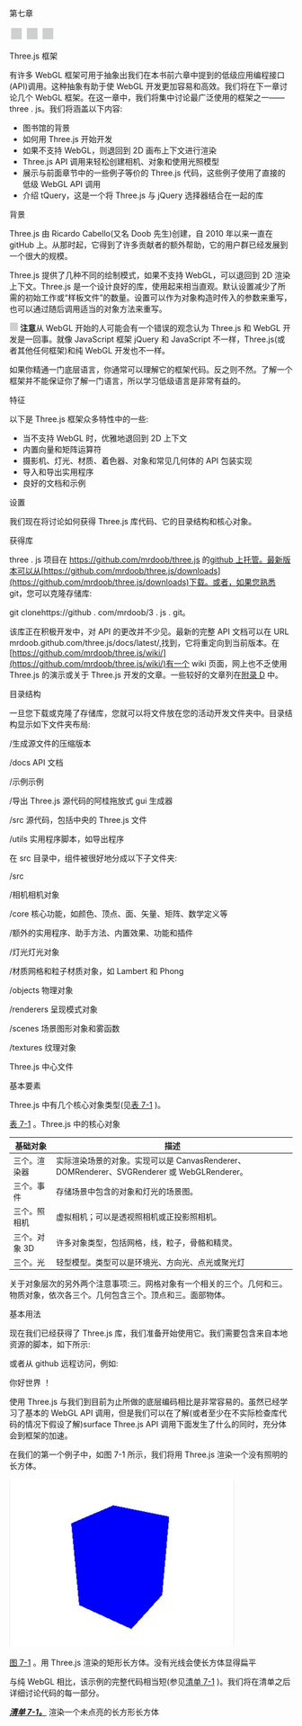 第七章

![image](img/frontdot.jpg)

Three.js 框架

有许多 WebGL 框架可用于抽象出我们在本书前六章中提到的低级应用编程接口(API)调用。这种抽象有助于使 WebGL 开发更加容易和高效。我们将在下一章讨论几个 WebGL 框架。在这一章中，我们将集中讨论最广泛使用的框架之一——three . js。我们将涵盖以下内容:

*   图书馆的背景
*   如何用 Three.js 开始开发
*   如果不支持 WebGL，则退回到 2D 画布上下文进行渲染
*   Three.js API 调用来轻松创建相机、对象和使用光照模型
*   展示与前面章节中的一些例子等价的 Three.js 代码，这些例子使用了直接的低级 WebGL API 调用
*   介绍 tQuery，这是一个将 Three.js 与 jQuery 选择器结合在一起的库

背景

Three.js 由 Ricardo Cabello(又名 Doob 先生)创建，自 2010 年以来一直在 gitHub 上。从那时起，它得到了许多贡献者的额外帮助，它的用户群已经发展到一个很大的规模。

Three.js 提供了几种不同的绘制模式，如果不支持 WebGL，可以退回到 2D 渲染上下文。Three.js 是一个设计良好的库，使用起来相当直观。默认设置减少了所需的初始工作或“样板文件”的数量。设置可以作为对象构造时传入的参数来重写，也可以通过随后调用适当的对象方法来重写。

![image](img/sq.jpg) **注意**从 WebGL 开始的人可能会有一个错误的观念认为 Three.js 和 WebGL 开发是一回事。就像 JavaScript 框架 jQuery 和 JavaScript 不一样，Three.js(或者其他任何框架)和纯 WebGL 开发也不一样。

如果你精通一门底层语言，你通常可以理解它的框架代码。反之则不然。了解一个框架并不能保证你了解一门语言，所以学习低级语言是非常有益的。

特征

以下是 Three.js 框架众多特性中的一些:

*   当不支持 WebGL 时，优雅地退回到 2D 上下文
*   内置向量和矩阵运算符
*   摄影机、灯光、材质、着色器、对象和常见几何体的 API 包装实现
*   导入和导出实用程序
*   良好的文档和示例

设置

我们现在将讨论如何获得 Three.js 库代码、它的目录结构和核心对象。

获得库

three . js 项目在 https://github.com/mrdoob/three.js 的[github 上托管。最新版本可以从](https://github.com/mrdoob/three.js)[https://github.com/mrdoob/three.js/downloads](https://github.com/mrdoob/three.js/downloads)下载。或者，如果您熟悉 git，您可以克隆存储库:

git clonehttps://github . com/mrdoob/3 . js . git。

该库正在积极开发中，对 API 的更改并不少见。最新的完整 API 文档可以在 URL mrdoob.github.com/three.js/docs/latest/,找到，它将重定向到当前版本。在[https://github.com/mrdoob/three.js/wiki/](https://github.com/mrdoob/three.js/wiki/)有一个 wiki 页面，网上也不乏使用 Three.js 的演示或关于 Three.js 开发的文章。一些较好的文章列在[附录 D](15.html) 中。

目录结构

一旦您下载或克隆了存储库，您就可以将文件放在您的活动开发文件夹中。目录结构显示如下文件夹布局:

/生成源文件的压缩版本

/docs API 文档

/示例示例

/导出 Three.js 源代码的阿桂拖放式 gui 生成器

/src 源代码，包括中央的 Three.js 文件

/utils 实用程序脚本，如导出程序

在 src 目录中，组件被很好地分成以下子文件夹:

/src

/相机相机对象

/core 核心功能，如颜色、顶点、面、矢量、矩阵、数学定义等

/额外的实用程序、助手方法、内置效果、功能和插件

/灯光灯光对象

/材质网格和粒子材质对象，如 Lambert 和 Phong

/objects 物理对象

/renderers 呈现模式对象

/scenes 场景图形对象和雾函数

/textures 纹理对象

Three.js 中心文件

基本要素

Three.js 中有几个核心对象类型(见[表 7-1](#Tab1) )。

[表 7-1](#_Tab1) 。Three.js 中的核心对象

| 基础对象 | 描述 |
| --- | --- |
| 三个。渲染器 | 实际渲染场景的对象。实现可以是 CanvasRenderer、DOMRenderer、SVGRenderer 或 WebGLRenderer。 |
| 三个。事件 | 存储场景中包含的对象和灯光的场景图。 |
| 三个。照相机 | 虚拟相机；可以是透视照相机或正投影照相机。 |
| 三个。对象 3D | 许多对象类型，包括网格，线，粒子，骨骼和精灵。 |
| 三个。光 | 轻型模型。类型可以是环境光、方向光、点光或聚光灯 |

关于对象层次的另外两个注意事项:三。网格对象有一个相关的三个。几何和三。物质对象，依次各三个。几何包含三个。顶点和三。面部物体。

基本用法

现在我们已经获得了 Three.js 库，我们准备开始使用它。我们需要包含来自本地资源的脚本，如下所示:

或者从 github 远程访问，例如:

你好世界 ！

使用 Three.js 与我们到目前为止所做的底层编码相比是非常容易的。虽然已经学习了基本的 WebGL API 调用，但是我们可以在了解(或者至少在不实际检查库代码的情况下假设了解)surface Three.js API 调用下面发生了什么的同时，充分体会到框架的加速。

在我们的第一个例子中，如图 7-1 所示，我们将用 Three.js 渲染一个没有照明的长方体。

![9781430239963_Fig07-01.jpg](img/9781430239963_Fig07-01.jpg)

[图 7-1](#_Fig1) 。用 Three.js 渲染的矩形长方体。没有光线会使长方体显得扁平

与纯 WebGL 相比，该示例的完整代码相当短(参见[清单 7-1](#list1) )。我们将在清单之后详细讨论代码的每一部分。

***[清单 7-1。](#_list1)*** 渲染一个未点亮的长方形长方体

<title>Three.js 立方体测试</title>
